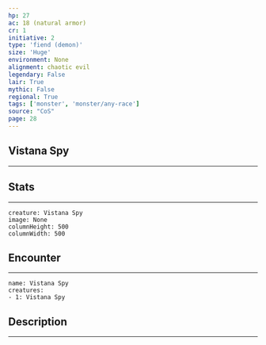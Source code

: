 ```yaml
---
hp: 27
ac: 18 (natural armor)
cr: 1
initiative: 2
type: 'fiend (demon)'    
size: 'Huge'
environment: None
alignment: chaotic evil
legendary: False
lair: True
mythic: False
regional: True
tags: ['monster', 'monster/any-race']
source: "CoS"
page: 28
---
```


## Vistana Spy
---



## Stats
---

```statblock
creature: Vistana Spy
image: None
columnHeight: 500
columnWidth: 500
```

## Encounter
---

```encounter-table
name: Vistana Spy
creatures:
- 1: Vistana Spy
```

## Description
---





